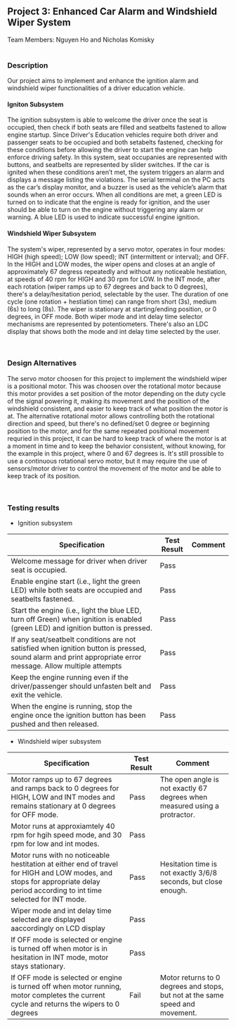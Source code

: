 ## Project 3: Enhanced Car Alarm and Windshield Wiper System
Team Members: Nguyen Ho and Nicholas Komisky
<br/>
<br/>

### Description
Our project aims to implement and enhance the ignition alarm and windshield wiper functionalities of a driver education vehicle. 

#### Igniton Subsystem
The ignition subsystem is able to welcome the driver once the seat is occupied, then check if both seats are filled and seatbelts fastened to allow engine startup. Since Driver's Education vehicles require both driver and passenger seats to be occupied and both setabelts fastened, checking for these conditions before allowing the driver to start the engine can help enforce driving safety. In this system, seat occupanies are represented with buttons, and seatbelts are represented by slider switches. If the car is ignited when these conditions aren’t met, the system triggers an alarm and displays a message listing the violations. The serial terminal on the PC acts as the car’s display monitor, and a buzzer is used as the vehicle’s alarm that sounds when an error occurs. When all conditions are met, a green LED is turned on to indicate that the engine is ready for ignition, and the user should be able to turn on the engine without triggering any alarm or warning. A blue LED is used to indicate successful engine ignition. 

#### Windshield Wiper Subsystem
The system's wiper, represented by a servo motor, operates in four modes: HIGH (high speed); LOW (low speed); INT (intermittent or interval); and OFF. In the HIGH and LOW modes, the wiper opens and closes at an angle of approximately 67 degress repeatedly and without any noticeable hestiation, at speeds of 40 rpm for HIGH and 30 rpm for LOW. In the INT mode, after each rotation (wiper ramps up to 67 degrees and back to 0 degrees), there's a delay/hesitation period, selectable by the user. The duration of one cycle (one rotation + hestiation time) can range from short (3s), medium (6s) to long (8s). The wiper is stationary at starting/ending position, or 0 degrees, in OFF mode. Both wiper mode and int delay time selector mechanisms are represented by potentiometers. There's also an LDC display that shows both the mode and int delay time selected by the user. 

<br/>

### Design Alternatives
The servo motor choosen for this project to implement the windshield wiper is a positional motor. This was choosen over the rotational motor because this motor provides a set position of the motor depending on the duty cycle of the signal powering it, making its movement and the position of the windshield consistent, and easier to keep track of what position the motor is at. The alternative rotational motor allows controlling both the rotational direction and speed, but there's no defined/set 0 degree or beginning position to the motor, and for the same repeated positional movement requried in this project, it can be hard to keep track of where the motor is at a moment in time and to keep the behavior consistent, without knowing, for the example in this project, where 0 and 67 degrees is. It's still prossible to use a continuous rotational servo motor, but it may require the use of sensors/motor driver to control the movement of the motor and be able to keep track of its position. 


<br/>

### Testing results
- Ignition subsystem

| Specification | Test Result | Comment |
|----------|----------|----------|
| Welcome message for driver when driver seat is occupied. | Pass   | | |
| Enable engine start (i.e., light the green LED) while both seats are occupied and seatbelts fastened. | Pass   | | |
| Start the engine (i.e., light the blue LED, turn off Green) when ignition is enabled (green LED) and ignition button is pressed.  | Pass   | | |
| If any seat/seatbelt conditions are not satisfied when ignition button is pressed, sound alarm and print appropriate error message.  Allow multiple attempts  | Pass   | | | 
| Keep the engine running even if the driver/passenger should unfasten belt and exit the vehicle.| Pass | | |
| When the engine is running, stop the engine once the ignition button has been pushed and then released. | Pass | | |

- Windshield wiper subsystem

| Specification | Test Result | Comment |
|----------|----------|----------|
| Motor ramps up to 67 degrees and ramps back to 0 degrees for HIGH, LOW and INT modes and remains stationary at 0 degrees for OFF mode. | Pass   |  The open angle is not exactly 67 degrees when measured using a protractor. | |
| Motor runs at approxiamtely 40 rpm for hgih speed mode, and 30 rpm for low and int modes. | Pass   | | |
| Motor runs with no noticeable hestitation at either end of travel for HIGH and LOW modes, and stops for appropriate delay period according to int time selected for INT mode.  | Pass   |  Hesitation time is not exactly 3/6/8 seconds, but close enough.| |
| Wiper mode and int delay time selected are displayed aaccordingly on LCD display  | Pass   | | | 
| If OFF mode is selected or engine is turned off when motor is in hesitation in INT mode, motor stays stationary.| Pass | | |
| If OFF mode is selected or engine is turned off when motor running, motor completes the current cycle and returns the wipers to 0 degrees| Fail | Motor returns to 0 degrees and stops, but not at the same speed and movement.| |

